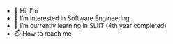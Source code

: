 - 👋 Hi, I’m
- 👀 I’m interested in Software Engineering
- 🌱 I’m currently learning in SLIIT (4th year completed)
- 📫 How to reach me 
